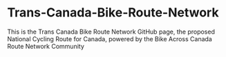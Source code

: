 # Trans-Canada-Bike-Route-Network
This is the Trans Canada Bike Route Network GitHub page, the proposed National Cycling Route for Canada, powered by the Bike Across Canada Route Network Community
